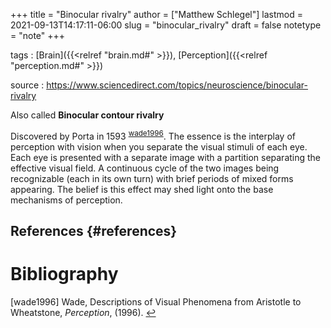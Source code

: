 +++
title = "Binocular rivalry"
author = ["Matthew Schlegel"]
lastmod = 2021-09-13T14:17:11-06:00
slug = "binocular_rivalry"
draft = false
notetype = "note"
+++

tags
: [Brain]({{<relref "brain.md#" >}}), [Perception]({{<relref "perception.md#" >}})

source
: <https://www.sciencedirect.com/topics/neuroscience/binocular-rivalry>

Also called **Binocular contour rivalry**

Discovered by Porta in 1593 <sup id="3781534daaf718b27ddb208297629592"><a href="#wade1996" title="Wade, Descriptions of {{Visual Phenomena}} from {{Aristotle}} to {{Wheatstone}}, {Perception}, v(), (1996).">wade1996</a></sup>. The essence is the interplay of perception with vision when you separate the visual stimuli of each eye. Each eye is presented with a separate image with a partition separating the effective visual field. A continuous cycle of the two images being recognizable (each in its own turn) with brief periods of mixed forms appearing. The belief is this effect may shed light onto the base mechanisms of perception.


## References {#references}


# Bibliography
<a id="wade1996"></a>[wade1996] Wade, Descriptions of Visual Phenomena from Aristotle to Wheatstone, <i>Perception</i>,  (1996). [↩](#3781534daaf718b27ddb208297629592)
